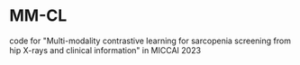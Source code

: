 # MM-CL
code for "Multi-modality contrastive learning for sarcopenia screening from hip X-rays and clinical information" in MICCAI 2023
